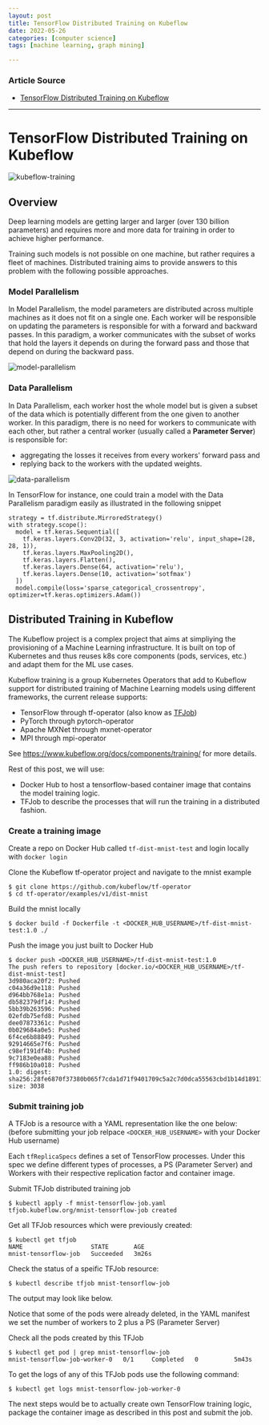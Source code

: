 ```yaml
---
layout: post
title: TensorFlow Distributed Training on Kubeflow
date: 2022-05-26
categories: [computer science]
tags: [machine learning, graph mining]

---
```


### Article Source

* [TensorFlow Distributed Training on Kubeflow](https://dzlab.github.io/ml/2020/07/18/kubeflow-training/)


---


# TensorFlow Distributed Training on Kubeflow 

![kubeflow-training](https://dzlab.github.io/assets/2020/20200718-kubeflow-training-overview.png)

## Overview

Deep learning models are getting larger and larger (over 130 billion
parameters) and requires more and more data for training in order to
achieve higher performance.

Training such models is not possible on one machine, but rather requires
a fleet of machines. Distributed training aims to provide answers to
this problem with the following possible approaches.

### Model Parallelism

In Model Parallelism, the model parameters are distributed across
multiple machines as it does not fit on a single one. Each worker will
be responsible on updating the parameters is responsible for with a
forward and backward passes. In this paradigm, a worker communicates
with the subset of works that hold the layers it depends on during the
forward pass and those that depend on during the backward pass.

![model-parallelism](https://dzlab.github.io/assets/2020/20200718-kubeflow-training-model-parallelism.png)

### Data Parallelism

In Data Parallelism, each worker host the whole model but is given a
subset of the data which is potentially different from the one given to
another worker. In this paradigm, there is no need for workers to
communicate with each other, but rather a central worker (usually called
a **Parameter Server**) is responsible for:

-   aggregating the losses it receives from every workers' forward pass
    and
-   replying back to the workers with the updated weights.

![data-parallelism](https://dzlab.github.io/assets/2020/20200718-kubeflow-training-data-parallelism.png)

In TensorFlow for instance, one could train a model with the Data
Parallelism paradigm easily as illustrated in the following snippet

``` 
strategy = tf.distribute.MirroredStrategy()
with strategy.scope():
  model = tf.keras.Sequential([
    tf.keras.layers.Conv2D(32, 3, activation='relu', input_shape=(28, 28, 1)),
    tf.keras.layers.MaxPooling2D(),
    tf.keras.layers.Flatten(),
    tf.keras.layers.Dense(64, activation='relu'),
    tf.keras.layers.Dense(10, activation='sotfmax')
  ])
  model.compile(loss='sparse_categorical_crossentropy', optimizer=tf.keras.optimizers.Adam())
```

## Distributed Training in Kubeflow

The Kubeflow project is a complex project that aims at simpliying the
provisioning of a Machine Learning infrastructure. It is built on top of
Kubernetes and thus reuses k8s core components (pods, services, etc.)
and adapt them for the ML use cases.

Kubeflow training is a group Kubernetes Operators that add to Kubeflow
support for distributed training of Machine Learning models using
different frameworks, the current release supports:

-   TensorFlow through tf-operator (also know as
    [TFJob](https://www.kubeflow.org/docs/components/training/tftraining/))
-   PyTorch through pytorch-operator
-   Apache MXNet through mxnet-operator
-   MPI through mpi-operator

See https://www.kubeflow.org/docs/components/training/ for more details.

Rest of this post, we will use:

-   Docker Hub to host a tensorflow-based container image that contains
    the model training logic.
-   TFJob to describe the processes that will run the training in a
    distributed fashion.

### Create a training image

Create a repo on Docker Hub called
`tf-dist-mnist-test` and login
locally with `docker login`

Clone the Kubeflow tf-operator project and navigate to the mnist example

 
 
``` 
$ git clone https://github.com/kubeflow/tf-operator
$ cd tf-operator/examples/v1/dist-mnist
```



Build the mnist locally

 
 
``` 
$ docker build -f Dockerfile -t <DOCKER_HUB_USERNAME>/tf-dist-mnist-test:1.0 ./
```



Push the image you just built to Docker Hub

 
 
``` 
$ docker push <DOCKER_HUB_USERNAME>/tf-dist-mnist-test:1.0
The push refers to repository [docker.io/<DOCKER_HUB_USERNAME>/tf-dist-mnist-test]
3d980aca20f2: Pushed 
c04a36d9e118: Pushed 
d964bb768e1a: Pushed 
db582379df14: Pushed 
5bb39b263596: Pushed 
02efdb75efd8: Pushed 
dee07873361c: Pushed 
0b029684a0e5: Pushed 
6f4ce6b88849: Pushed 
92914665e7f6: Pushed 
c98ef191df4b: Pushed 
9c7183e0ea88: Pushed 
ff986b10a018: Pushed 
1.0: digest: sha256:28fe6870f37380b065f7cda1d71f9401709c5a2c7d0dca55563cbd1b14d18911 size: 3038
```



### Submit training job

A TFJob is a resource with a YAML representation like the one below:
(before submitting your job relpace
`<DOCKER_HUB_USERNAME>` with
your Docker Hub username)

Each `tfReplicaSpecs` defines a
set of TensorFlow processes. Under this spec we define different types
of processes, a PS (Parameter Server) and Workers with their respective
replication factor and container image.

Submit TFJob distributed training job

 
 
``` 
$ kubectl apply -f mnist-tensorflow-job.yaml
tfjob.kubeflow.org/mnist-tensorflow-job created
```



Get all TFJob resources which were previously created:

 
 
``` 
$ kubectl get tfjob
NAME                   STATE       AGE
mnist-tensorflow-job   Succeeded   3m26s
```



Check the status of a speific TFJob resource:

 
 
``` 
$ kubectl describe tfjob mnist-tensorflow-job
```



The output may look like below.

Notice that some of the pods were already deleted, in the YAML manifest
we set the number of workers to 2 plus a PS (Parameter Server)

Check all the pods created by this TFJob

 
 
``` 
$ kubectl get pod | grep mnist-tensorflow-job
mnist-tensorflow-job-worker-0   0/1     Completed   0          5m43s
```



To get the logs of any of this TFJob pods use the following command:

 
 
``` 
$ kubectl get logs mnist-tensorflow-job-worker-0
```



The next steps would be to actually create own TensorFlow training
logic, package the container image as described in this post and submit
the job.


 